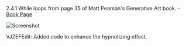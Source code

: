 2.4.1 While loops
from page 35 of Matt Pearson's Generative Art book. - [Book Page](http://zenbullets.com/blog/?page_id=799)


![Screenshot](https://github.com/VJZEF/GenArt/raw/b807c3feacf4dc53d91c7fc2cc40961ec519b592/Chapter%202/Listing2_2/Listing2_2_VJZEFEdit/screenshot.png)




VJZEFEdit:
Added code to enhance the hypnotizing effect. 